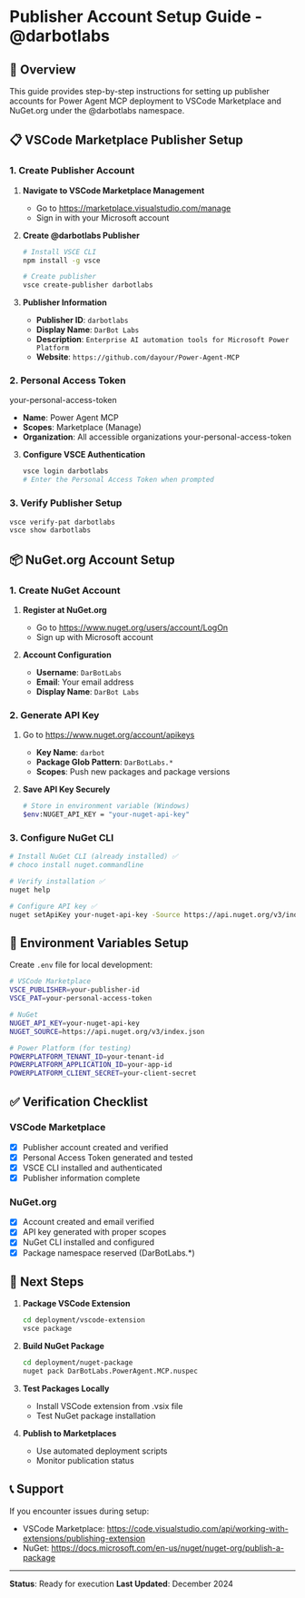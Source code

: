 # Publisher Account Setup Guide - @darbotlabs

## 🎯 Overview

This guide provides step-by-step instructions for setting up publisher accounts for Power Agent MCP deployment to VSCode Marketplace and NuGet.org under the @darbotlabs namespace.

## 📋 VSCode Marketplace Publisher Setup

### 1. Create Publisher Account

1. **Navigate to VSCode Marketplace Management**
   - Go to https://marketplace.visualstudio.com/manage
   - Sign in with your Microsoft account

2. **Create @darbotlabs Publisher**

   ```bash
   # Install VSCE CLI
   npm install -g vsce

   # Create publisher
   vsce create-publisher darbotlabs
   ```

3. **Publisher Information**
   - **Publisher ID**: `darbotlabs`
   - **Display Name**: `DarBot Labs`
   - **Description**: `Enterprise AI automation tools for Microsoft Power Platform`
   - **Website**: `https://github.com/dayour/Power-Agent-MCP`

### 2. Personal Access Token

   your-personal-access-token
   - **Name**: Power Agent MCP
   - **Scopes**: Marketplace (Manage)
   - **Organization**: All accessible organizations
   your-personal-access-token

3. **Configure VSCE Authentication**
   ```bash
   vsce login darbotlabs
   # Enter the Personal Access Token when prompted
   ```

### 3. Verify Publisher Setup
```bash
vsce verify-pat darbotlabs
vsce show darbotlabs
```

## 📦 NuGet.org Account Setup

### 1. Create NuGet Account

1. **Register at NuGet.org**
   - Go to https://www.nuget.org/users/account/LogOn
   - Sign up with Microsoft account

2. **Account Configuration**
   - **Username**: `DarBotLabs`
   - **Email**: Your email address
   - **Display Name**: `DarBot Labs`

### 2. Generate API Key

1. Go to https://www.nuget.org/account/apikeys
   - **Key Name**: `darbot`
   - **Package Glob Pattern**: `DarBotLabs.*`
   - **Scopes**: Push new packages and package versions

3. **Save API Key Securely**
   ```bash
   # Store in environment variable (Windows)
   $env:NUGET_API_KEY = "your-nuget-api-key"
   ```

### 3. Configure NuGet CLI
```bash
# Install NuGet CLI (already installed) ✅
# choco install nuget.commandline

# Verify installation ✅
nuget help

# Configure API key ✅
nuget setApiKey your-nuget-api-key -Source https://api.nuget.org/v3/index.json
```

## 🔑 Environment Variables Setup

Create `.env` file for local development:
```bash
# VSCode Marketplace
VSCE_PUBLISHER=your-publisher-id
VSCE_PAT=your-personal-access-token

# NuGet
NUGET_API_KEY=your-nuget-api-key
NUGET_SOURCE=https://api.nuget.org/v3/index.json

# Power Platform (for testing)
POWERPLATFORM_TENANT_ID=your-tenant-id
POWERPLATFORM_APPLICATION_ID=your-app-id
POWERPLATFORM_CLIENT_SECRET=your-client-secret
```

## ✅ Verification Checklist

### VSCode Marketplace
- [x] Publisher account created and verified
- [x] Personal Access Token generated and tested
- [x] VSCE CLI installed and authenticated
- [x] Publisher information complete

### NuGet.org
- [x] Account created and email verified
- [x] API key generated with proper scopes
- [x] NuGet CLI installed and configured
- [x] Package namespace reserved (DarBotLabs.*)

## 🚀 Next Steps

1. **Package VSCode Extension**
   ```bash
   cd deployment/vscode-extension
   vsce package
   ```

2. **Build NuGet Package**
   ```bash
   cd deployment/nuget-package
   nuget pack DarBotLabs.PowerAgent.MCP.nuspec
   ```

3. **Test Packages Locally**
   - Install VSCode extension from .vsix file
   - Test NuGet package installation

4. **Publish to Marketplaces**
   - Use automated deployment scripts
   - Monitor publication status

## 📞 Support

If you encounter issues during setup:
- VSCode Marketplace: https://code.visualstudio.com/api/working-with-extensions/publishing-extension
- NuGet: https://docs.microsoft.com/en-us/nuget/nuget-org/publish-a-package

---

**Status**: Ready for execution
**Last Updated**: December 2024
